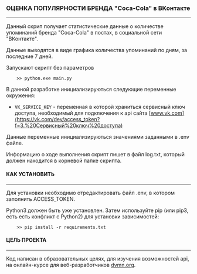 ### ОЦЕНКА ПОПУЛЯРНОСТИ БРЕНДА "Coca-Cola" в ВКонтакте
<hr>

Данный скрип получает статистические данные о количестве упоминаний бренда "Coca-Cola" в постах, в социальной сети "ВКонтакте".

Данные выводятся в виде графика количества упоминаний по дням, за последние 7 дней.

Запускают скрипт без параметров

```
    >> python.exe main.py
```	
В данной разработке инициализируються следующие переменные окружения:
- `VK_SERVICE_KEY` - переменная в которой храниться сервисный ключ доступа, необходимый для подключения к api сайта [www.vk.com](https://vk.com/dev/access_token?f=3.%20Сервисный%20ключ%20доступа)
		
Данные переменные инициализируються значениями заданными в .env файле.

Информацию о ходе выполнения скрипт пишет в файл log.txt, который должен находится в корневой папке скрипта.

#### КАК УСТАНОВИТЬ
<hr>

Для установки необходимо отредактировать файл .env, в котором заполнить ACCESS_TOKEN.

Python3 должен быть уже установлен. Затем используйте pip (или pip3, есть есть конфликт с Python2) для установки зависимостей:

```
    >> pip install -r requirements.txt
```

#### ЦЕЛЬ ПРОЕКТА
<hr>

Код написан в образовательных целях, для изучения возможностей api, на онлайн-курсе для веб-разработчиков [dvmn.org](https://dvmn.org).
